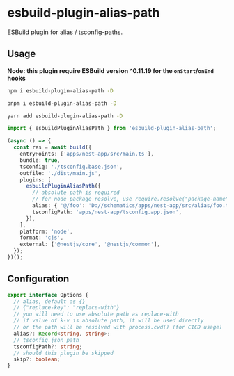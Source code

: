 # esbuild-plugin-alias-path

ESBuild plugin for alias / tsconfig-paths.

## Usage

**Node: this plugin require ESBuild version ^0.11.19 for the `onStart`/`onEnd` hooks**

```bash
npm i esbuild-plugin-alias-path -D

pnpm i esbuild-plugin-alias-path -D

yarn add esbuild-plugin-alias-path -D
```

```typescript
import { esbuildPluginAliasPath } from 'esbuild-plugin-alias-path';

(async () => {
  const res = await build({
    entryPoints: ['apps/nest-app/src/main.ts'],
    bundle: true,
    tsconfig: './tsconfig.base.json',
    outfile: './dist/main.js',
    plugins: [
      esbuildPluginAliasPath({
        // absolute path is required
        // for node package resolve, use require.resolve("package-name")
        alias: { '@/foo': 'D://schematics/apps/nest-app/src/alias/foo.ts' },
        tsconfigPath: 'apps/nest-app/tsconfig.app.json',
      }),
    ],
    platform: 'node',
    format: 'cjs',
    external: ['@nestjs/core', '@nestjs/common'],
  });
})();
```

## Configuration

```typescript
export interface Options {
  // alias, default as {}
  // {"replace-key": "replace-with"}
  // you will need to use absolute path as replace-with
  // if value of k-v is absolute path, it will be used directly
  // or the path will be resolved with process.cwd() (for CICD usage)
  alias?: Record<string, string>;
  // tsconfig.json path
  tsconfigPath?: string;
  // should this plugin be skipped
  skip?: boolean;
}
```
